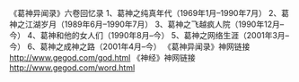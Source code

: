 《葛神异闻录》六卷回忆录
1、葛神之纯真年代（1969年1月–1990年7月）
2、葛神之江湖岁月（1989年6月–1990年7月）
3、葛神之飞越疯人院（1990年12月–今）
4、葛神和他的女人们（1990年8月–今）
5、葛神之网络生涯（2001年3月–今）
6、葛神之成神之路（2001年4月–今）
《葛神异闻录》神网链接 http://www.gegod.com/god.html
《神经》神网链接 http://www.gegod.com/word.html